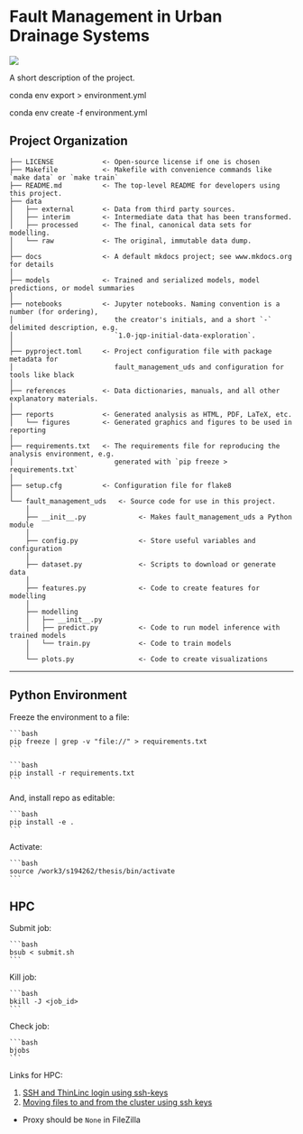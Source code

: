# Fault Management in Urban Drainage Systems

<a target="_blank" href="https://cookiecutter-data-science.drivendata.org/">
    <img src="https://img.shields.io/badge/CCDS-Project%20template-328F97?logo=cookiecutter" />
</a>

A short description of the project.


conda env export > environment.yml


conda env create -f environment.yml




## Project Organization

```
├── LICENSE            <- Open-source license if one is chosen
├── Makefile           <- Makefile with convenience commands like `make data` or `make train`
├── README.md          <- The top-level README for developers using this project.
├── data
│   ├── external       <- Data from third party sources.
│   ├── interim        <- Intermediate data that has been transformed.
│   ├── processed      <- The final, canonical data sets for modelling.
│   └── raw            <- The original, immutable data dump.
│
├── docs               <- A default mkdocs project; see www.mkdocs.org for details
│
├── models             <- Trained and serialized models, model predictions, or model summaries
│
├── notebooks          <- Jupyter notebooks. Naming convention is a number (for ordering),
│                         the creator's initials, and a short `-` delimited description, e.g.
│                         `1.0-jqp-initial-data-exploration`.
│
├── pyproject.toml     <- Project configuration file with package metadata for 
│                         fault_management_uds and configuration for tools like black
│
├── references         <- Data dictionaries, manuals, and all other explanatory materials.
│
├── reports            <- Generated analysis as HTML, PDF, LaTeX, etc.
│   └── figures        <- Generated graphics and figures to be used in reporting
│
├── requirements.txt   <- The requirements file for reproducing the analysis environment, e.g.
│                         generated with `pip freeze > requirements.txt`
│
├── setup.cfg          <- Configuration file for flake8
│
└── fault_management_uds   <- Source code for use in this project.
    │
    ├── __init__.py             <- Makes fault_management_uds a Python module
    │
    ├── config.py               <- Store useful variables and configuration
    │
    ├── dataset.py              <- Scripts to download or generate data
    │
    ├── features.py             <- Code to create features for modelling
    │
    ├── modelling                
    │   ├── __init__.py 
    │   ├── predict.py          <- Code to run model inference with trained models          
    │   └── train.py            <- Code to train models
    │
    └── plots.py                <- Code to create visualizations
```

--------

## Python Environment


Freeze the environment to a file:

    ```bash
    pip freeze | grep -v "file://" > requirements.txt
    ```

    ```bash
    pip install -r requirements.txt
    ```

And, install repo as editable:

    ```bash
    pip install -e .
    ```

Activate:

    ```bash
    source /work3/s194262/thesis/bin/activate
    ```


## HPC

Submit job:

    ```bash
    bsub < submit.sh
    ```

Kill job:

    ```bash
    bkill -J <job_id>
    ```

Check job:

    ```bash
    bjobs
    ```



Links for HPC:
1. [SSH and ThinLinc login using ssh-keys](https://www.hpc.dtu.dk/?page_id=4317)
2. [Moving files to and from the cluster using ssh keys](https://www.hpc.dtu.dk/?page_id=4377#filezilla)
- Proxy should be `None` in FileZilla


